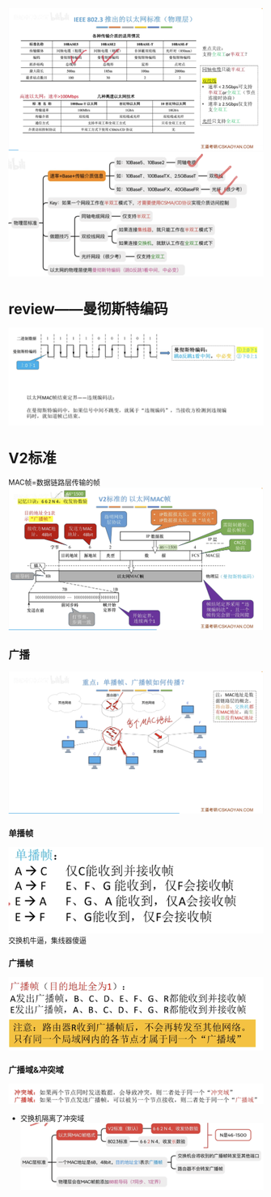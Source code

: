 

![输入图片说明](/imgs/2025-07-31/I4uisVZ4Z6QIpYEi.png)
![输入图片说明](/imgs/2025-08-02/GW8RHexoVwh2apSZ.png)

# review——曼彻斯特编码
![输入图片说明](/imgs/2025-08-02/wP3DxexcMuXsAGFz.png)
# V2标准
MAC帧=数据链路层传输的帧
![输入图片说明](/imgs/2025-08-02/QO954CKOahX836cH.png)

## 广播
![输入图片说明](/imgs/2025-08-02/POd0HkWj7c6oQRu9.png)
### 单播帧
![输入图片说明](/imgs/2025-08-02/nFKuucb9znY2miXB.png)
交换机牛逼，集线器傻逼

### 广播帧
![输入图片说明](/imgs/2025-08-02/Ixko5QS6lBANOsDP.png)

### 广播域&冲突域
![输入图片说明](/imgs/2025-08-02/8XPLVdwZatAjf50Z.png)
- 交换机隔离了冲突域
![输入图片说明](/imgs/2025-08-02/pEytr5JakA2IVzl8.png)
<!--stackedit_data:
eyJoaXN0b3J5IjpbMTE3NDQ2Nzc4MSwyNzAzMzc1MDhdfQ==
-->